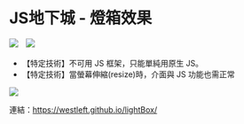 # JS地下城 - 燈箱效果

<img src="https://img.shields.io/badge/JavaScript-exercise-yellow">　<img src="https://img.shields.io/badge/CSS-exercise-blue">

* 【特定技術】不可用 JS 框架，只能單純用原生 JS。
* 【特定技術】當螢幕伸縮(resize)時，介面與 JS 功能也需正常

![](https://i.imgur.com/aEPA9I6.jpg)

連結：https://westleft.github.io/lightBox/
